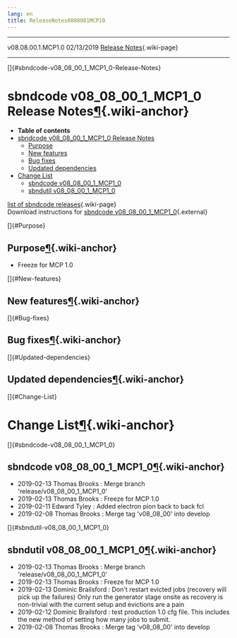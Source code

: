 ```yaml
---
lang: en
title: ReleaseNotes0808001MCP10
---
```


  -------------------- ------------ -- -- ------------------------------------------------------------
  v08.08.00.1.MCP1.0   02/13/2019         [Release Notes](ReleaseNotes0808001MCP10.html){.wiki-page}
  -------------------- ------------ -- -- ------------------------------------------------------------

[]{#sbndcode-v08_08_00_1_MCP1_0-Release-Notes}

sbndcode v08\_08\_00\_1\_MCP1\_0 Release Notes[¶](#sbndcode-v08_08_00_1_MCP1_0-Release-Notes){.wiki-anchor}
===========================================================================================================

-   **Table of contents**
-   [sbndcode v08\_08\_00\_1\_MCP1\_0 Release
    Notes](#sbndcode-v08_08_00_1_MCP1_0-Release-Notes)
    -   [Purpose](#Purpose)
    -   [New features](#New-features)
    -   [Bug fixes](#Bug-fixes)
    -   [Updated dependencies](#Updated-dependencies)
-   [Change List](#Change-List)
    -   [sbndcode v08\_08\_00\_1\_MCP1\_0](#sbndcode-v08_08_00_1_MCP1_0)
    -   [sbndutil v08\_08\_00\_1\_MCP1\_0](#sbndutil-v08_08_00_1_MCP1_0)

[list of sbndcode
releases](List_of_SBND_code_releases.html){.wiki-page}\
Download instructions for [sbndcode
v08\_08\_00\_1\_MCP1\_0](http://scisoft.fnal.gov/scisoft/bundles/sbnd/v08_08_00_1_MCP1_0/sbndcode-v08_08_00_1_MCP1_0.html){.external}

[]{#Purpose}

Purpose[¶](#Purpose){.wiki-anchor}
----------------------------------

-   Freeze for MCP 1.0

[]{#New-features}

New features[¶](#New-features){.wiki-anchor}
--------------------------------------------

[]{#Bug-fixes}

Bug fixes[¶](#Bug-fixes){.wiki-anchor}
--------------------------------------

[]{#Updated-dependencies}

Updated dependencies[¶](#Updated-dependencies){.wiki-anchor}
------------------------------------------------------------

[]{#Change-List}

Change List[¶](#Change-List){.wiki-anchor}
==========================================

[]{#sbndcode-v08_08_00_1_MCP1_0}

sbndcode v08\_08\_00\_1\_MCP1\_0[¶](#sbndcode-v08_08_00_1_MCP1_0){.wiki-anchor}
-------------------------------------------------------------------------------

-   2019-02-13 Thomas Brooks : Merge branch
    \'release/v08\_08\_00\_1\_MCP1\_0\'
-   2019-02-13 Thomas Brooks : Freeze for MCP 1.0
-   2019-02-11 Edward Tyley : Added electron pion back to back fcl
-   2019-02-08 Thomas Brooks : Merge tag \'v08\_08\_00\' into develop

[]{#sbndutil-v08_08_00_1_MCP1_0}

sbndutil v08\_08\_00\_1\_MCP1\_0[¶](#sbndutil-v08_08_00_1_MCP1_0){.wiki-anchor}
-------------------------------------------------------------------------------

-   2019-02-13 Thomas Brooks : Merge branch
    \'release/v08\_08\_00\_1\_MCP1\_0\'
-   2019-02-13 Thomas Brooks : Freeze for MCP 1.0
-   2019-02-13 Dominic Brailsford : Don\'t restart evicted jobs
    (recovery will pick up the failures) Only run the generator stage
    onsite as recovery is non-trivial with the current setup and
    evictions are a pain
-   2019-02-12 Dominic Brailsford : test production 1.0 cfg file. This
    includes the new method of setting how many jobs to submit.
-   2019-02-08 Thomas Brooks : Merge tag \'v08\_08\_00\' into develop
